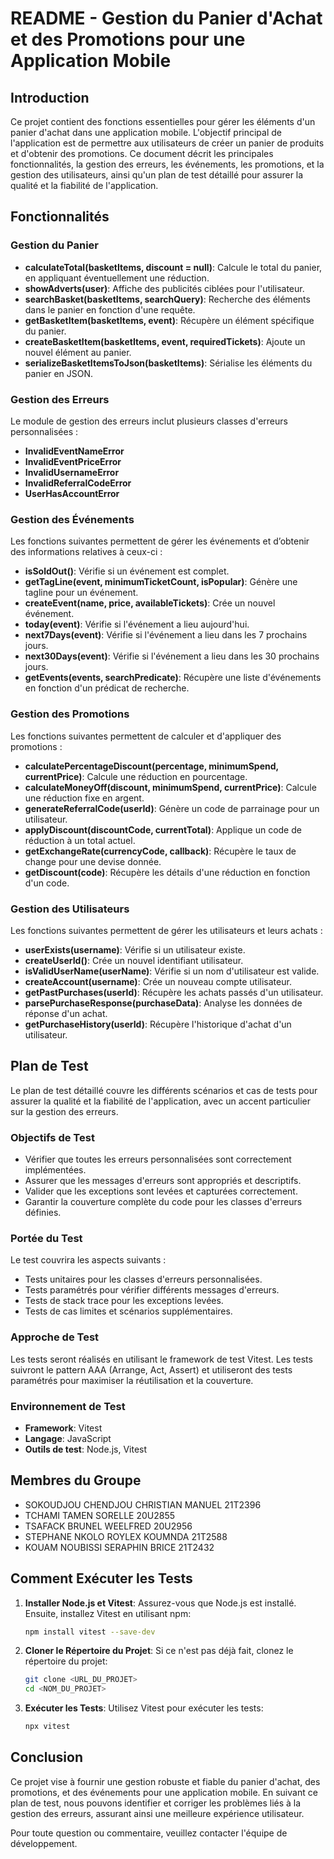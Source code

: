 # README - Gestion du Panier d'Achat et des Promotions pour une Application Mobile

## Introduction

Ce projet contient des fonctions essentielles pour gérer les éléments d'un panier d'achat dans une application mobile. L'objectif principal de l'application est de permettre aux utilisateurs de créer un panier de produits et d'obtenir des promotions. Ce document décrit les principales fonctionnalités, la gestion des erreurs, les événements, les promotions, et la gestion des utilisateurs, ainsi qu'un plan de test détaillé pour assurer la qualité et la fiabilité de l'application.

## Fonctionnalités

### Gestion du Panier

- **calculateTotal(basketItems, discount = null)**: Calcule le total du panier, en appliquant éventuellement une réduction.
- **showAdverts(user)**: Affiche des publicités ciblées pour l'utilisateur.
- **searchBasket(basketItems, searchQuery)**: Recherche des éléments dans le panier en fonction d'une requête.
- **getBasketItem(basketItems, event)**: Récupère un élément spécifique du panier.
- **createBasketItem(basketItems, event, requiredTickets)**: Ajoute un nouvel élément au panier.
- **serializeBasketItemsToJson(basketItems)**: Sérialise les éléments du panier en JSON.

### Gestion des Erreurs

Le module de gestion des erreurs inclut plusieurs classes d'erreurs personnalisées :

- **InvalidEventNameError**
- **InvalidEventPriceError**
- **InvalidUsernameError**
- **InvalidReferralCodeError**
- **UserHasAccountError**

### Gestion des Événements

Les fonctions suivantes permettent de gérer les événements et d’obtenir des informations relatives à ceux-ci :

- **isSoldOut()**: Vérifie si un événement est complet.
- **getTagLine(event, minimumTicketCount, isPopular)**: Génère une tagline pour un événement.
- **createEvent(name, price, availableTickets)**: Crée un nouvel événement.
- **today(event)**: Vérifie si l'événement a lieu aujourd'hui.
- **next7Days(event)**: Vérifie si l'événement a lieu dans les 7 prochains jours.
- **next30Days(event)**: Vérifie si l'événement a lieu dans les 30 prochains jours.
- **getEvents(events, searchPredicate)**: Récupère une liste d'événements en fonction d'un prédicat de recherche.

### Gestion des Promotions

Les fonctions suivantes permettent de calculer et d'appliquer des promotions :

- **calculatePercentageDiscount(percentage, minimumSpend, currentPrice)**: Calcule une réduction en pourcentage.
- **calculateMoneyOff(discount, minimumSpend, currentPrice)**: Calcule une réduction fixe en argent.
- **generateReferralCode(userId)**: Génère un code de parrainage pour un utilisateur.
- **applyDiscount(discountCode, currentTotal)**: Applique un code de réduction à un total actuel.
- **getExchangeRate(currencyCode, callback)**: Récupère le taux de change pour une devise donnée.
- **getDiscount(code)**: Récupère les détails d'une réduction en fonction d'un code.

### Gestion des Utilisateurs

Les fonctions suivantes permettent de gérer les utilisateurs et leurs achats :

- **userExists(username)**: Vérifie si un utilisateur existe.
- **createUserId()**: Crée un nouvel identifiant utilisateur.
- **isValidUserName(userName)**: Vérifie si un nom d'utilisateur est valide.
- **createAccount(username)**: Crée un nouveau compte utilisateur.
- **getPastPurchases(userId)**: Récupère les achats passés d'un utilisateur.
- **parsePurchaseResponse(purchaseData)**: Analyse les données de réponse d'un achat.
- **getPurchaseHistory(userId)**: Récupère l'historique d'achat d'un utilisateur.

## Plan de Test

Le plan de test détaillé couvre les différents scénarios et cas de tests pour assurer la qualité et la fiabilité de l'application, avec un accent particulier sur la gestion des erreurs.

### Objectifs de Test

- Vérifier que toutes les erreurs personnalisées sont correctement implémentées.
- Assurer que les messages d'erreurs sont appropriés et descriptifs.
- Valider que les exceptions sont levées et capturées correctement.
- Garantir la couverture complète du code pour les classes d'erreurs définies.

### Portée du Test

Le test couvrira les aspects suivants :
- Tests unitaires pour les classes d'erreurs personnalisées.
- Tests paramétrés pour vérifier différents messages d'erreurs.
- Tests de stack trace pour les exceptions levées.
- Tests de cas limites et scénarios supplémentaires.

### Approche de Test

Les tests seront réalisés en utilisant le framework de test Vitest. Les tests suivront le pattern AAA (Arrange, Act, Assert) et utiliseront des tests paramétrés pour maximiser la réutilisation et la couverture.

### Environnement de Test

- **Framework**: Vitest
- **Langage**: JavaScript
- **Outils de test**: Node.js, Vitest

## Membres du Groupe

- SOKOUDJOU CHENDJOU CHRISTIAN MANUEL 21T2396
- TCHAMI TAMEN SORELLE                20U2855
- TSAFACK BRUNEL WEELFRED             20U2956
- STEPHANE NKOLO ROYLEX KOUMNDA       21T2588
- KOUAM NOUBISSI SERAPHIN BRICE       21T2432


## Comment Exécuter les Tests

1. **Installer Node.js et Vitest**: Assurez-vous que Node.js est installé. Ensuite, installez Vitest en utilisant npm:
    ```bash
    npm install vitest --save-dev
    ```

2. **Cloner le Répertoire du Projet**: Si ce n'est pas déjà fait, clonez le répertoire du projet:
    ```bash
    git clone <URL_DU_PROJET>
    cd <NOM_DU_PROJET>
    ```

3. **Exécuter les Tests**: Utilisez Vitest pour exécuter les tests:
    ```bash
    npx vitest
    ```

## Conclusion

Ce projet vise à fournir une gestion robuste et fiable du panier d'achat, des promotions, et des événements pour une application mobile. En suivant ce plan de test, nous pouvons identifier et corriger les problèmes liés à la gestion des erreurs, assurant ainsi une meilleure expérience utilisateur.

Pour toute question ou commentaire, veuillez contacter l'équipe de développement.
